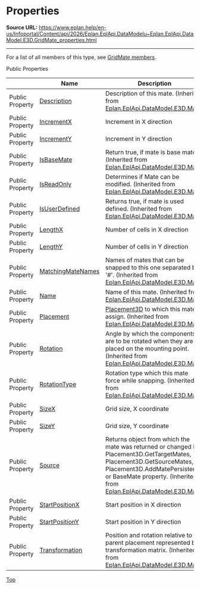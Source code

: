 # Properties

**Source URL:** https://www.eplan.help/en-us/Infoportal/Content/api/2026/Eplan.EplApi.DataModelu~Eplan.EplApi.DataModel.E3D.GridMate_properties.html

---

For a list of all members of this type, see [GridMate members](Eplan.EplApi.DataModelu~Eplan.EplApi.DataModel.E3D.GridMate_members.html).

Public Properties

|  | Name | Description |
| --- | --- | --- |
| Public Property | [Description](Eplan.EplApi.DataModelu~Eplan.EplApi.DataModel.E3D.Mate~Description.html) | Description of this mate. (Inherited from [Eplan.EplApi.DataModel.E3D.Mate](Eplan.EplApi.DataModelu~Eplan.EplApi.DataModel.E3D.Mate.html)) |
| Public Property | [IncrementX](Eplan.EplApi.DataModelu~Eplan.EplApi.DataModel.E3D.GridMate~IncrementX.html) | Increment in X direction |
| Public Property | [IncrementY](Eplan.EplApi.DataModelu~Eplan.EplApi.DataModel.E3D.GridMate~IncrementY.html) | Increment in Y direction |
| Public Property | [IsBaseMate](Eplan.EplApi.DataModelu~Eplan.EplApi.DataModel.E3D.Mate~IsBaseMate.html) | Return true, if mate is base mate. (Inherited from [Eplan.EplApi.DataModel.E3D.Mate](Eplan.EplApi.DataModelu~Eplan.EplApi.DataModel.E3D.Mate.html)) |
| Public Property | [IsReadOnly](Eplan.EplApi.DataModelu~Eplan.EplApi.DataModel.E3D.Mate~IsReadOnly.html) | Determines if Mate can be modified. (Inherited from [Eplan.EplApi.DataModel.E3D.Mate](Eplan.EplApi.DataModelu~Eplan.EplApi.DataModel.E3D.Mate.html)) |
| Public Property | [IsUserDefined](Eplan.EplApi.DataModelu~Eplan.EplApi.DataModel.E3D.Mate~IsUserDefined.html) | Returns true, if mate is used defined. (Inherited from [Eplan.EplApi.DataModel.E3D.Mate](Eplan.EplApi.DataModelu~Eplan.EplApi.DataModel.E3D.Mate.html)) |
| Public Property | [LengthX](Eplan.EplApi.DataModelu~Eplan.EplApi.DataModel.E3D.GridMate~LengthX.html) | Number of cells in X direction |
| Public Property | [LengthY](Eplan.EplApi.DataModelu~Eplan.EplApi.DataModel.E3D.GridMate~LengthY.html) | Number of cells in Y direction |
| Public Property | [MatchingMateNames](Eplan.EplApi.DataModelu~Eplan.EplApi.DataModel.E3D.Mate~MatchingMateNames.html) | Names of mates that can be snapped to this one separated by '#'. (Inherited from [Eplan.EplApi.DataModel.E3D.Mate](Eplan.EplApi.DataModelu~Eplan.EplApi.DataModel.E3D.Mate.html)) |
| Public Property | [Name](Eplan.EplApi.DataModelu~Eplan.EplApi.DataModel.E3D.Mate~Name.html) | Name of this mate. (Inherited from [Eplan.EplApi.DataModel.E3D.Mate](Eplan.EplApi.DataModelu~Eplan.EplApi.DataModel.E3D.Mate.html)) |
| Public Property | [Placement](Eplan.EplApi.DataModelu~Eplan.EplApi.DataModel.E3D.Mate~Placement.html) | [Placement3D](Eplan.EplApi.DataModelu~Eplan.EplApi.DataModel.E3D.Placement3D.html) to which this mate is assign. (Inherited from [Eplan.EplApi.DataModel.E3D.Mate](Eplan.EplApi.DataModelu~Eplan.EplApi.DataModel.E3D.Mate.html)) |
| Public Property | [Rotation](Eplan.EplApi.DataModelu~Eplan.EplApi.DataModel.E3D.Mate~Rotation.html) | Angle by which the components are to be rotated when they are placed on the mounting point. (Inherited from [Eplan.EplApi.DataModel.E3D.Mate](Eplan.EplApi.DataModelu~Eplan.EplApi.DataModel.E3D.Mate.html)) |
| Public Property | [RotationType](Eplan.EplApi.DataModelu~Eplan.EplApi.DataModel.E3D.Mate~RotationType.html) | Rotation type which this mate force while snapping. (Inherited from [Eplan.EplApi.DataModel.E3D.Mate](Eplan.EplApi.DataModelu~Eplan.EplApi.DataModel.E3D.Mate.html)) |
| Public Property | [SizeX](Eplan.EplApi.DataModelu~Eplan.EplApi.DataModel.E3D.GridMate~SizeX.html) | Grid size, X coordinate |
| Public Property | [SizeY](Eplan.EplApi.DataModelu~Eplan.EplApi.DataModel.E3D.GridMate~SizeY.html) | Grid size, Y coordinate |
| Public Property | [Source](Eplan.EplApi.DataModelu~Eplan.EplApi.DataModel.E3D.Mate~Source.html) | Returns object from which the mate was returned or changed by: Placement3D.GetTargetMates, Placement3D.GetSourceMates, Placement3D.AddMatePersistent or BaseMate property. (Inherited from [Eplan.EplApi.DataModel.E3D.Mate](Eplan.EplApi.DataModelu~Eplan.EplApi.DataModel.E3D.Mate.html)) |
| Public Property | [StartPositionX](Eplan.EplApi.DataModelu~Eplan.EplApi.DataModel.E3D.GridMate~StartPositionX.html) | Start position in X direction |
| Public Property | [StartPositionY](Eplan.EplApi.DataModelu~Eplan.EplApi.DataModel.E3D.GridMate~StartPositionY.html) | Start position in Y direction |
| Public Property | [Transformation](Eplan.EplApi.DataModelu~Eplan.EplApi.DataModel.E3D.Mate~Transformation.html) | Position and rotation relative to the parent placement represented by transformation matrix. (Inherited from [Eplan.EplApi.DataModel.E3D.Mate](Eplan.EplApi.DataModelu~Eplan.EplApi.DataModel.E3D.Mate.html)) |

[Top](#top)
